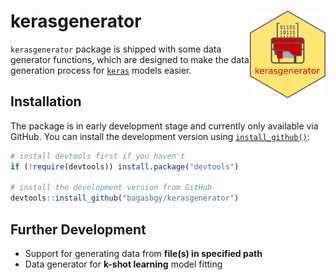 
<!-- README.md is generated from README.Rmd. Please edit that file -->

# kerasgenerator <img src="man/figures/logo.svg" align="right" height=140/>

`kerasgenerator` package is shipped with some data generator functions,
which are designed to make the data generation process for
[`keras`](https://keras.rstudio.com) models easier.

## Installation

The package is in early development stage and currently only available
via GitHub. You can install the development version using
[`install_github()`](http://devtools.r-lib.org/reference/install_github):

``` r
# install devtools first if you haven't
if (!require(devtools)) install.package("devtools")

# install the development version from GitHub
devtools::install_github("bagasbgy/kerasgenerator")
```

## Further Development

  - Support for generating data from **file(s) in specified path**
  - Data generator for **k-shot learning** model fitting
